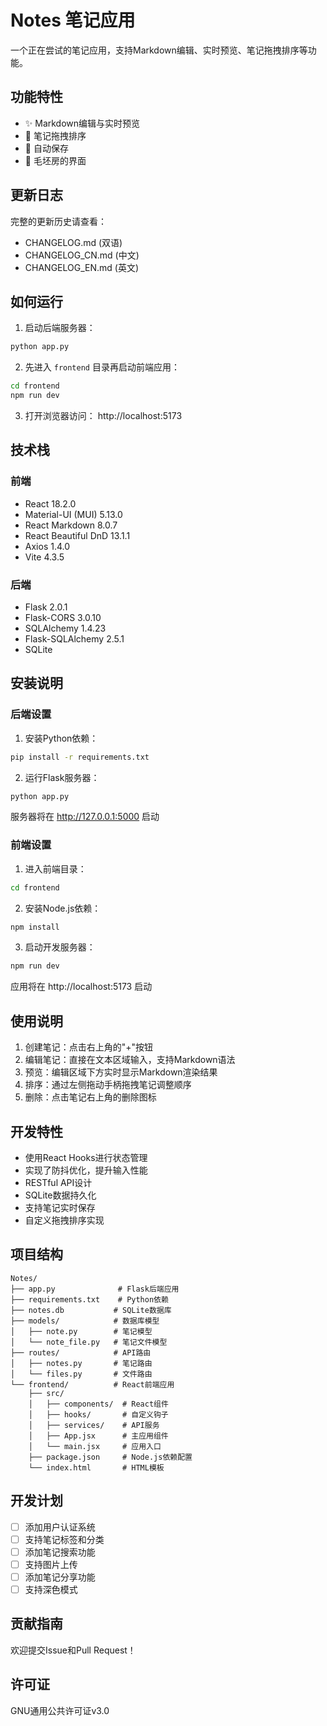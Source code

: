 # Notes 笔记应用

一个正在尝试的笔记应用，支持Markdown编辑、实时预览、笔记拖拽排序等功能。

## 功能特性

- ✨ Markdown编辑与实时预览
- 🔄 笔记拖拽排序
- 💾 自动保存
- 🎨 毛坯房的界面

## 更新日志

完整的更新历史请查看：

- CHANGELOG.md (双语)
- CHANGELOG_CN.md (中文)
- CHANGELOG_EN.md (英文)

## 如何运行

1. 启动后端服务器：
```bash
python app.py
```

2. 先进入 `frontend` 目录再启动前端应用：
```bash
cd frontend
npm run dev
```

3. 打开浏览器访问：
http://localhost:5173

## 技术栈

### 前端

- React 18.2.0
- Material-UI (MUI) 5.13.0
- React Markdown 8.0.7
- React Beautiful DnD 13.1.1
- Axios 1.4.0
- Vite 4.3.5

### 后端

- Flask 2.0.1
- Flask-CORS 3.0.10
- SQLAlchemy 1.4.23
- Flask-SQLAlchemy 2.5.1
- SQLite

## 安装说明

### 后端设置

1. 安装Python依赖：
```bash
pip install -r requirements.txt
```

2. 运行Flask服务器：
```bash
python app.py
```
服务器将在 http://127.0.0.1:5000 启动

### 前端设置

1. 进入前端目录：
```bash
cd frontend
```

2. 安装Node.js依赖：
```bash
npm install
```

3. 启动开发服务器：
```bash
npm run dev
```
应用将在 http://localhost:5173 启动

## 使用说明

1. 创建笔记：点击右上角的"+"按钮
2. 编辑笔记：直接在文本区域输入，支持Markdown语法
3. 预览：编辑区域下方实时显示Markdown渲染结果
4. 排序：通过左侧拖动手柄拖拽笔记调整顺序
5. 删除：点击笔记右上角的删除图标

## 开发特性

- 使用React Hooks进行状态管理
- 实现了防抖优化，提升输入性能
- RESTful API设计
- SQLite数据持久化
- 支持笔记实时保存
- 自定义拖拽排序实现

## 项目结构

```
Notes/
├── app.py              # Flask后端应用
├── requirements.txt    # Python依赖
├── notes.db           # SQLite数据库
├── models/            # 数据库模型
│   ├── note.py        # 笔记模型
│   └── note_file.py   # 笔记文件模型
├── routes/            # API路由
│   ├── notes.py       # 笔记路由
│   └── files.py       # 文件路由
└── frontend/          # React前端应用
    ├── src/
    │   ├── components/  # React组件
    │   ├── hooks/       # 自定义钩子
    │   ├── services/    # API服务
    │   ├── App.jsx      # 主应用组件
    │   └── main.jsx     # 应用入口
    ├── package.json     # Node.js依赖配置
    └── index.html       # HTML模板
```

## 开发计划

- [ ] 添加用户认证系统
- [ ] 支持笔记标签和分类
- [ ] 添加笔记搜索功能
- [ ] 支持图片上传
- [ ] 添加笔记分享功能
- [ ] 支持深色模式

## 贡献指南

欢迎提交Issue和Pull Request！

## 许可证

GNU通用公共许可证v3.0